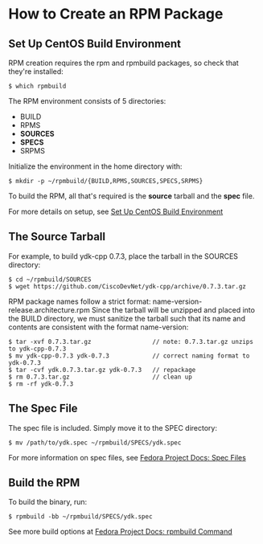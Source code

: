 # How to Create an RPM Package
## Set Up CentOS Build Environment
RPM creation requires the rpm and rpmbuild packages, so check that they're installed:
```
$ which rpmbuild
```

The RPM environment consists of 5 directories:
* BUILD
* RPMS
* **SOURCES**
* **SPECS**
* SRPMS

Initialize the environment in the home directory with:
```
$ mkdir -p ~/rpmbuild/{BUILD,RPMS,SOURCES,SPECS,SRPMS}
```
To build the RPM, all that's required is the **source** tarball and the **spec** file.

For more details on setup, see [Set Up CentOS Build Environment](https://wiki.centos.org/HowTos/SetupRpmBuildEnvironment) 

## The Source Tarball
For example, to build ydk-cpp 0.7.3, place the tarball in the SOURCES directory:
```
$ cd ~/rpmbuild/SOURCES
$ wget https://github.com/CiscoDevNet/ydk-cpp/archive/0.7.3.tar.gz
```

RPM package names follow a strict format: name-version-release.architecture.rpm
Since the tarball will be unzipped and placed into the BUILD directory, we must sanitize the tarball such that its name and contents are consistent with the format name-version:
```
$ tar -xvf 0.7.3.tar.gz                 // note: 0.7.3.tar.gz unzips to ydk-cpp-0.7.3
$ mv ydk-cpp-0.7.3 ydk-0.7.3            // correct naming format to ydk-0.7.3
$ tar -cvf ydk.0.7.3.tar.gz ydk-0.7.3   // repackage
$ rm 0.7.3.tar.gz                       // clean up
$ rm -rf ydk-0.7.3
```

## The Spec File
The spec file is included. Simply move it to the SPEC directory:
```
$ mv /path/to/ydk.spec ~/rpmbuild/SPECS/ydk.spec
```
For more information on spec files, see [Fedora Project Docs: Spec Files](https://docs.fedoraproject.org/en-US/Fedora_Draft_Documentation/0.1/html/RPM_Guide/ch-specfiles.html)

## Build the RPM
To build the binary, run:
```
$ rpmbuild -bb ~/rpmbuild/SPECS/ydk.spec
```
See more build options at [Fedora Project Docs: rpmbuild Command](https://docs.fedoraproject.org/en-US/Fedora_Draft_Documentation/0.1/html/RPM_Guide/ch08s02s04.html)

